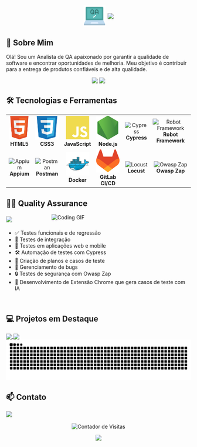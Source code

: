<!-- Título com animação e logo QA -->
<h1 align="center">
  <img src="https://raw.githubusercontent.com/JeanCarlos88/JeanCarlos88/main/qa.png" width="60" height="60" alt="QA Logo" style="vertical-align: middle;">
  <img src="https://readme-typing-svg.herokuapp.com/?lines=🔍+Quality+Assurance;🤖+Analyst+Test+Automation+⚙️&center=true&size=30&theme=dracula" style="vertical-align: middle;">
</h1>

<!-- Seção sobre mim -->
## 🚀 Sobre Mim
Olá! Sou um Analista de QA apaixonado por garantir a qualidade de software e encontrar oportunidades de melhoria. Meu objetivo é contribuir para a entrega de produtos confiáveis e de alta qualidade.

<!-- GitHub Stats -->
<div align="center">
  <img height="180em" src="https://github-readme-stats.vercel.app/api?username=JeanCarlos88&show_icons=true&theme=dracula&include_all_commits=true&count_private=true"/>
  <img height="180em" src="https://github-readme-stats.vercel.app/api/top-langs/?username=JeanCarlos88&layout=compact&langs_count=7&theme=dracula"/>
</div>


<!-- Tecnologias -->
## 🛠️ Tecnologias e Ferramentas

<table align="center" border="0" cellspacing="0" cellpadding="10">
<tr>
  <td align="center">
    <img width="65" height="65" src="https://raw.githubusercontent.com/devicons/devicon/master/icons/html5/html5-original.svg" alt="HTML5"><br>
    <strong>HTML5</strong>
  </td>
  <td align="center">
    <img width="65" height="65" src="https://raw.githubusercontent.com/devicons/devicon/master/icons/css3/css3-original.svg" alt="CSS3"><br>
    <strong>CSS3</strong>
  </td>
  <td align="center">
    <img width="65" height="65" src="https://raw.githubusercontent.com/devicons/devicon/master/icons/javascript/javascript-plain.svg" alt="JavaScript"><br>
    <strong>JavaScript</strong>
  </td>
  <td align="center">
    <img width="65" height="65" src="https://raw.githubusercontent.com/devicons/devicon/master/icons/nodejs/nodejs-original.svg" alt="Node.js"><br>
    <strong>Node.js</strong>
  </td>
  <td align="center">
    <img width="65" height="65" src="https://www.stickersdevs.com.br/wp-content/uploads/2023/03/cypress_sticker_adesivo-800x800.jpg" alt="Cypress"><br>
    <strong>Cypress</strong>
  </td>
  <td align="center">
    <img width="65" height="65" src="https://cdn.worldvectorlogo.com/logos/robot-framework.svg" alt="Robot Framework"><br>
    <strong>Robot Framework</strong>
  </td>
</tr>
<tr>
  <td align="center">
    <img width="65" height="65" src="https://cdn.worldvectorlogo.com/logos/appium.svg" alt="Appium"><br>
    <strong>Appium</strong>
  </td>
  <td align="center">
    <img width="65" height="65" src="https://www.vectorlogo.zone/logos/getpostman/getpostman-icon.svg" alt="Postman"><br>
    <strong>Postman</strong>
  </td>
  <td align="center">
    <img width="65" height="65" src="https://raw.githubusercontent.com/devicons/devicon/master/icons/docker/docker-original.svg" alt="Docker"><br>
    <strong>Docker</strong>
  </td>
  <td align="center">
    <img width="65" height="65" src="https://raw.githubusercontent.com/devicons/devicon/master/icons/gitlab/gitlab-original.svg" alt="GitLab CI/CD"><br>
    <strong>GitLab CI/CD</strong>
  </td>
  <td align="center">
    <img width="65" height="65" src="https://pbs.twimg.com/profile_images/1808582791661010944/cEr5Fbtn_400x400.jpg" alt="Locust"><br>
    <strong>Locust</strong>
  </td>
  <td align="center">
    <img width="65" height="65" src="https://logos.bugcrowdusercontent.com/logos/2376/fdfa/651b17be/051e0245d787d1f71246d515e88a8564_zap256x256-oversize.png" alt="Owasp Zap"><br>
    <strong>Owasp Zap</strong>
  </td>
</tr>
</table>

<!-- Experiência e GIF -->
## 👨‍💻 Quality Assurance

<img align="right" src="https://media.giphy.com/media/qgQUggAC3Pfv687qPC/giphy.gif" alt="Coding GIF" width="380">

<h3>
  <img src="https://readme-typing-svg.herokuapp.com/?lines=Minhas+Experiências:&center=false&size=22&width=250&height=40&color=bd93f9&vCenter=true">
</h3>

- ✅ Testes funcionais e de regressão
- 🔄 Testes de integração
- 📱 Testes em aplicações web e mobile
- 🛠️ Automação de testes com Cypress
- 📝 Criação de planos e casos de teste
- 🐞 Gerenciamento de bugs
- 🔒 Testes de segurança com Owasp Zap
- 🤖 Desenvolvimento de Extensão Chrome que gera casos de teste com IA

<br clear="right"/>

<!-- Seção de projetos em destaque -->
## 💻 Projetos em Destaque

<a href="https://github.com/JeanCarlos88/Cypress_Log_estruturado">
  <img align="center" src="https://github-readme-stats.vercel.app/api/pin/?username=JeanCarlos88&repo=Cypress_Log_estruturado&theme=dracula" />
</a>
<a href="https://github.com/JeanCarlos88/Shopping-Control">
  <img align="center" src="https://github-readme-stats.vercel.app/api/pin/?username=JeanCarlos88&repo=Shopping-Control&theme=dracula" />
</a>

<!-- Snake animation -->
<picture>
  <source
    media="(prefers-color-scheme: dark)"
    srcset="https://raw.githubusercontent.com/JeanCarlos88/JeanCarlos88/output/github-contribution-grid-snake-dark.svg"
  />
  <source
    media="(prefers-color-scheme: light)"
    srcset="https://raw.githubusercontent.com/JeanCarlos88/JeanCarlos88/output/github-contribution-grid-snake.svg"
  />
  <img
    alt="github contribution grid snake animation"
    src="https://raw.githubusercontent.com/JeanCarlos88/JeanCarlos88/output/github-contribution-grid-snake.svg"
  />
</picture>

<!-- Redes Sociais -->
## 📫 Contato

<div>
  <a href="https://www.linkedin.com/in/jean-carlos-64b7251aa/" target="_blank">
    <img src="https://img.shields.io/badge/-LinkedIn-%230077B5?style=for-the-badge&logo=linkedin&logoColor=white" target="_blank">
  </a>
 
 
</div>

<!-- Contador de Visitas -->
<p align="center">
  <img src="https://profile-counter.glitch.me/JeanCarlos88/count.svg" alt="Contador de Visitas">
</p>

<p align="center">
  <img src="https://capsule-render.vercel.app/api?type=waving&color=gradient&height=100&section=footer"/>
</p> 
